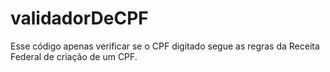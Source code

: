 # validadorDeCPF
Esse código apenas verificar se o CPF digitado segue as regras da Receita Federal de criação de um CPF.
